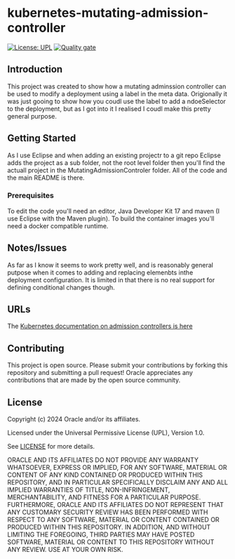 # kubernetes-mutating-admission-controller

[![License: UPL](https://img.shields.io/badge/license-UPL-green)](https://img.shields.io/badge/license-UPL-green) [![Quality gate](https://sonarcloud.io/api/project_badges/quality_gate?project=oracle-devrel_kubernetes-mutating-admission-controller)](https://sonarcloud.io/dashboard?id=oracle-devrel_kubernetes-mutating-admission-controller)


## Introduction
This project was created to show how a mutating adminssion controller can be used to modify a deployment using a label in the meta data. Origionally it was just gooing to show how you coudl use the label to add a ndoeSelector to the deployment, but as I got into it I realised I coudl make this pretty general purpose.

## Getting Started
As I use Eclipse and when adding an existing projectr to a git repo Eclipse adds the project as a sub folder, not the root level folder then you'll find the actuall project in the MutatingAdmissionControler folder. All of the code and the main README is there.

### Prerequisites
To edit the code you'll need an editor, Java Developer Kit 17 and maven (I use Eclipse with the Maven plugin). To build the container images you'll need a docker compatible runtime.

## Notes/Issues
As far as I know it seems to work pretty well, and is reasonably general putpose when it comes to adding and replacing elemenbts inthe deployment configuration. It is limited in that there is no real support for defining conditional changes though.

## URLs
The [Kubernetes documentation on admission controllers is here](https://kubernetes.io/docs/reference/access-authn-authz/admission-controllers/)

## Contributing
This project is open source.  Please submit your contributions by forking this repository and submitting a pull request!  Oracle appreciates any contributions that are made by the open source community.

## License
Copyright (c) 2024 Oracle and/or its affiliates.

Licensed under the Universal Permissive License (UPL), Version 1.0.

See [LICENSE](LICENSE) for more details.

ORACLE AND ITS AFFILIATES DO NOT PROVIDE ANY WARRANTY WHATSOEVER, EXPRESS OR IMPLIED, FOR ANY SOFTWARE, MATERIAL OR CONTENT OF ANY KIND CONTAINED OR PRODUCED WITHIN THIS REPOSITORY, AND IN PARTICULAR SPECIFICALLY DISCLAIM ANY AND ALL IMPLIED WARRANTIES OF TITLE, NON-INFRINGEMENT, MERCHANTABILITY, AND FITNESS FOR A PARTICULAR PURPOSE.  FURTHERMORE, ORACLE AND ITS AFFILIATES DO NOT REPRESENT THAT ANY CUSTOMARY SECURITY REVIEW HAS BEEN PERFORMED WITH RESPECT TO ANY SOFTWARE, MATERIAL OR CONTENT CONTAINED OR PRODUCED WITHIN THIS REPOSITORY. IN ADDITION, AND WITHOUT LIMITING THE FOREGOING, THIRD PARTIES MAY HAVE POSTED SOFTWARE, MATERIAL OR CONTENT TO THIS REPOSITORY WITHOUT ANY REVIEW. USE AT YOUR OWN RISK. 